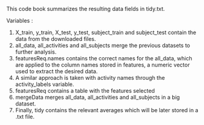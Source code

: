 This code book summarizes the resulting data fields in tidy.txt.

Variables :

1) X_train, y_train, X_test, y_test, subject_train and subject_test contain the data from the downloaded files.
2) all_data, all_activities and all_subjects merge the previous datasets to further analysis.
3) featuresReq.names contains the correct names for the all_data, which are applied to the column names stored in features, a numeric vector used to extract the desired data.
4) A similar approach is taken with activity names through the activity_labels variable.
5) featuresReq contains a table with the features selected
6) mergeData merges all_data, all_activities and all_subjects in a big dataset.
7) Finally, tidy contains the relevant averages which will be later stored in a .txt file. 
